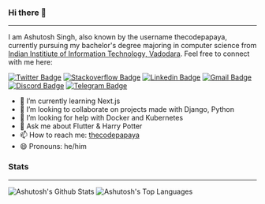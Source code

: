 ### Hi there 👋
---
 I am Ashutosh Singh, also known by the username thecodepapaya, currently pursuing my bachelor's degree majoring in computer science from [Indian Institiute of Information Technology, Vadodara](http://www.iiitvadodara.ac.in). Feel free to connect with me here:

[![Twitter Badge](https://img.shields.io/badge/-@thecodepapaya-1ca0f1?style=flat-square&labelColor=1ca0f1&logo=twitter&logoColor=white&link=https://twitter.com/thecodepapaya)](https://twitter.com/thecodepapaya) 
[![Stackoverflow Badge](https://img.shields.io/badge/-thecodepapaya-f48024?style=flat-square&labelColor=f48024&logo=stackoverflow&logoColor=white&link=https://stackoverflow.com/users/10505839/ashutosh-singh)](https://stackoverflow.com/users/10505839/ashutosh-singh)
[![Linkedin Badge](https://img.shields.io/badge/-ashutoshsingh05as-blue?style=flat-square&logo=Linkedin&logoColor=white&link=https://www.linkedin.com/in/ashutoshsingh05as/)](https://www.linkedin.com/in/ashutoshsingh05as)
[![Gmail Badge](https://img.shields.io/badge/-thecodepapaya@gmail.com-c14438?style=flat-square&logo=Gmail&logoColor=white&link=mailto:thecodepapaya@gmail.com)](mailto:thecodepapaya@gmail.com)
[![Discord Badge](https://img.shields.io/badge/-bLaCkLiGhT_4522-purple?style=flat-square&logo=Discord&logoColor=white&link=https://discord.com/users/878192996825305128)](https://discord.com/users/878192996825305128)
[![Telegram Badge](https://img.shields.io/badge/-@thecodepapaya-darkgreen?style=flat-square&logo=Telegram&logoColor=white&link=https://t.me/thecodepapaya)](https://t.me/thecodepapaya)


<!-- - 🔭 I’m currently working on ... -->
- 🌱 I’m currently learning Next.js
- 👯 I’m looking to collaborate on projects made with Django, Python
- 🤔 I’m looking for help with Docker and Kubernetes
- 💬 Ask me about Flutter & Harry Potter
- 📫 How to reach me: [thecodepapaya](mailto:thecodepapaya@gmail.com)
- 😄 Pronouns: he/him
<!-- - ⚡ Fun fact: ... -->

### Stats
---

![Ashutosh's Github Stats](https://readme.aashutosh.dev/api?username=thecodepapaya&show_icons=true&include_all_commits=true&theme=dark)
![Ashutosh's Top Languages](https://github-readme-stats.vercel.app/api/top-langs/?username=thecodepapaya&hide=TeX&layout=compact&theme=dark)
